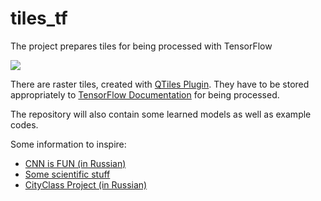 # tiles_tf
The project prepares tiles for being processed with TensorFlow

![](https://i2.wp.com/cdn-images-1.medium.com/max/600/1*wUZiI2Mg2cncuMWWXIiBgQ.png?zoom=1.5&w=697&ssl=1)

There are raster tiles, created with [QTiles Plugin](https://github.com/nextgis/QTiles).
They have to be stored appropriately to [TensorFlow Documentation](http://tflearn.org/data_utils/#image-preloader) for being processed.

The repository will also contain some learned models as well as example codes.


Some information to inspire:
* [CNN is FUN (in Russian)](https://algotravelling.com/ru/%D0%BC%D0%B0%D1%88%D0%B8%D0%BD%D0%BD%D0%BE%D0%B5-%D0%BE%D0%B1%D1%83%D1%87%D0%B5%D0%BD%D0%B8%D0%B5-%D1%8D%D1%82%D0%BE-%D0%B2%D0%B5%D1%81%D0%B5%D0%BB%D0%BE-3/)
* [Some scientific stuff](https://www.int-arch-photogramm-remote-sens-spatial-inf-sci.net/XLII-1-W1/653/2017/isprs-archives-XLII-1-W1-653-2017.pdf)
* [CityClass Project (in Russian)](https://medium.com/@romankuchukov/cityclass-project-37a9ebaa1df7)
